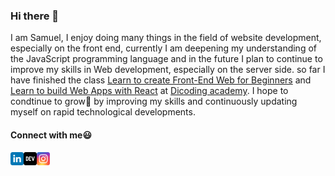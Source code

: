 ### Hi there 👋

<p>
   I am Samuel, I enjoy doing many things in the field of website development, especially on the front end, currently I am deepening my understanding of the JavaScript programming language and in the future I plan to continue to improve my skills in Web development, especially on the server side. so far I have finished the class <a href="https://www.dicoding.com/certificates/GRX5LLVJKP0M">Learn to create Front-End Web for Beginners</a> and <a href="https://www.dicoding.com/certificates/MEPJE34KWX3V">Learn to build Web Apps with React</a> at <a href="https://www.dicoding.com/">Dicoding academy</a>.
   I hope to condtinue to grow🌱 by improving my skills and continuously updating myself on rapid technological developments.
</p>

#### Connect with me:smiley:   
<a href="https://www.linkedin.com/in/samuel-harold-wiradhika-073ba31a3/">
   <img align="left" alt="Samuel Harold Wiradhika_Linkedin" width="21px" src="https://raw.githubusercontent.com/edent/SuperTinyIcons/099dc12b59179d07d534069bc8551718f786d91a/images/svg/linkedin.svg">
</a>
<a href="https://dev.to/samuelharold">
   <img align="left" alt="Samuel Harold Wiradhika_DEV" width="21px" src="https://raw.githubusercontent.com/edent/SuperTinyIcons/099dc12b59179d07d534069bc8551718f786d91a/images/svg/dev_to.svg">
</a>
<a href="https://www.instagram.com/harld568/?hl=id">
   <img align="left" alt="Samuel Harold Wiradhika_instagram" width="21px" src="https://raw.githubusercontent.com/edent/SuperTinyIcons/099dc12b59179d07d534069bc8551718f786d91a/images/svg/instagram.svg">
</a>
